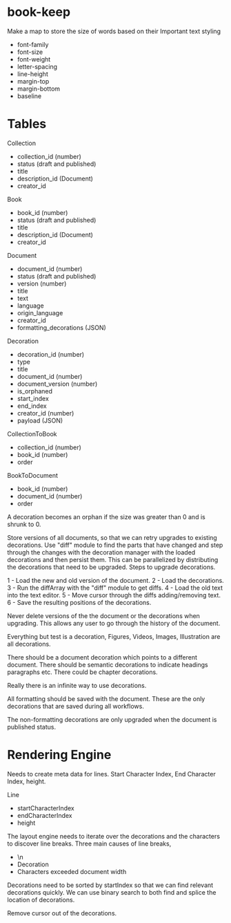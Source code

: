 # book-keep


Make a map to store the size of words based on their 
Important text styling
* font-family
* font-size
* font-weight
* letter-spacing
* line-height
* margin-top
* margin-bottom
* baseline

Tables
==

Collection
* collection_id (number)
* status (draft and published)
* title
* description_id (Document)
* creator_id

Book
* book_id (number)
* status (draft and published)
* title
* description_id (Document)
* creator_id

Document
* document_id (number)
* status (draft and published)
* version (number)
* title
* text
* language
* origin_language
* creator_id
* formatting_decorations (JSON)

Decoration
* decoration_id (number)
* type
* title
* document_id (number)
* document_version (number)
* is_orphaned
* start_index
* end_index
* creator_id (number)
* payload (JSON)

CollectionToBook
* collection_id (number)
* book_id (number)
* order

BookToDocument
* book_id (number)
* document_id (number)
* order

A decoration becomes an orphan if the size was greater than 0 and is shrunk to 0. 

Store versions of all documents, so that we can retry upgrades to existing decorations.
Use "diff" module to find the parts that have changed and step through the changes with
the decoration manager with the loaded decorations and then persist them. This can be 
parallelized by distributing the decorations that need to be upgraded. Steps to upgrade 
decorations. 

1 - Load the new and old version of the document.
2 - Load the decorations.
3 - Run the diffArray with the "diff" module to get diffs.
4 - Load the old text into the text editor.
5 - Move cursor through the diffs adding/removing text.
6 - Save the resulting positions of the decorations.

Never delete versions of the the document or the decorations when upgrading. This allows
any user to go through the history of the document.

Everything but test is a decoration, Figures, Videos, Images, Illustration are all 
decorations.

There should be a document decoration which points to a different document.
There should be semantic decorations to indicate headings paragraphs etc.
There could be chapter decorations.

Really there is an infinite way to use decorations.

All formatting should be saved with the document. These are the only decorations that are
saved during all workflows. 

The non-formatting decorations are only upgraded when the document is published status.

Rendering Engine
===
Needs to create meta data for lines. Start Character Index, End Character Index, height.

Line
* startCharacterIndex
* endCharacterIndex
* height

The layout engine needs to iterate over the decorations and the characters to discover 
line breaks. Three main causes of line breaks, 
* \n
* Decoration
* Characters exceeded document width


Decorations need to be sorted by startIndex so that we can find relevant decorations 
quickly. We can use binary search to both find and splice the location of decorations.

Remove cursor out of the decorations.


